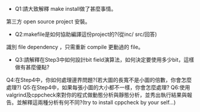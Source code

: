 - Q1:請大致解釋 make install做了甚麼事情。

第三方 open source project 安裝。

- Q2:makefile是如何協助編譯這份project的?(從inc/ src/回答)

識別 file dependency ，只需重新 compile 更動過的 file。


- Q3:請解釋在Step3中如何設計bit field演算法，如何決定要使用多少bit，這樣做有甚麼優點?



Q4:在Step4中，你如何處理邊界問題?(若大圖的長寬不是小圖的倍數，你會怎麼處理?)
Q5:在Step4中，如果每張小圖的大小都不一樣，你會怎麼處理?
Q6:使用valgrind及cppcheck來對你的程式做動態分析與靜態分析，並秀出執行結果與報告。並解釋這兩種分析有何不同?(try to install cppcheck by your self...)